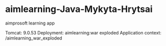 # aimlearning-Java-Mykyta-Hrytsai
aimprosoft learning app

Tomcat:  9.0.53
Deployment:  aimlearning:war exploded
Application context:  /aimlearning_war_exploded
